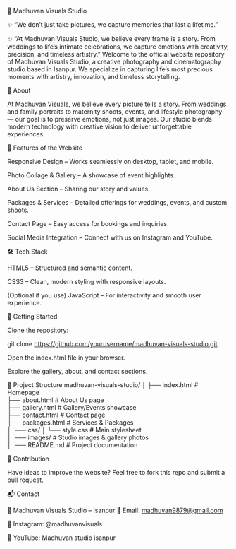 📸 Madhuvan Visuals Studio


✨ “We don’t just take pictures, we capture memories that last a lifetime.”

✨ “At Madhuvan Visuals Studio, we believe every frame is a story.
From weddings to life’s intimate celebrations, we capture emotions with creativity, precision, and timeless artistry.”
Welcome to the official website repository of Madhuvan Visuals Studio, a creative photography and cinematography studio based in Isanpur. We specialize in capturing life’s most precious moments with artistry, innovation, and timeless storytelling.

🌟 About

At Madhuvan Visuals, we believe every picture tells a story. From weddings and family portraits to maternity shoots, events, and lifestyle photography — our goal is to preserve emotions, not just images. Our studio blends modern technology with creative vision to deliver unforgettable experiences.

🎯 Features of the Website

Responsive Design – Works seamlessly on desktop, tablet, and mobile.

Photo Collage & Gallery – A showcase of event highlights.

About Us Section – Sharing our story and values.

Packages & Services – Detailed offerings for weddings, events, and custom shoots.

Contact Page – Easy access for bookings and inquiries.

Social Media Integration – Connect with us on Instagram and YouTube.

🛠️ Tech Stack

HTML5 – Structured and semantic content.

CSS3 – Clean, modern styling with responsive layouts.

(Optional if you use) JavaScript – For interactivity and smooth user experience.

🚀 Getting Started

Clone the repository:

git clone https://github.com/yourusername/madhuvan-visuals-studio.git


Open the index.html file in your browser.

Explore the gallery, about, and contact sections.

📂 Project Structure
madhuvan-visuals-studio/
│
├── index.html        # Homepage  
├── about.html        # About Us page  
├── gallery.html      # Gallery/Events showcase  
├── contact.html      # Contact page  
├── packages.html     # Services & Packages  
│
├── css/
│   └── style.css     # Main stylesheet  
│
├── images/           # Studio images & gallery photos  
│
└── README.md         # Project documentation

🤝 Contribution

Have ideas to improve the website? Feel free to fork this repo and submit a pull request.

📬 Contact

📍 Madhuvan Visuals Studio – Isanpur
📸 Email: madhuvan9879@gmail.com

📸 Instagram: @madhuvanvisuals

📸 YouTube: Madhuvan studio isanpur
